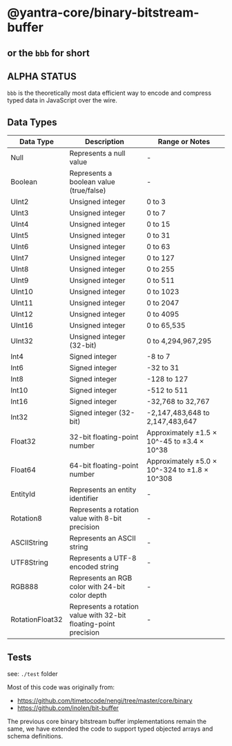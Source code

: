 # @yantra-core/binary-bitstream-buffer

## or the `bbb` for short

## ALPHA STATUS

`bbb` is the theoretically most data efficient way to encode and compress typed data in JavaScript over the wire.


## Data Types

| Data Type        | Description                                   | Range or Notes                                 |
|------------------|-----------------------------------------------|-----------------------------------------------|
| Null             | Represents a null value                       | -                                             |
| Boolean          | Represents a boolean value (true/false)       | -                                             |
| UInt2            | Unsigned integer                              | 0 to 3                                        |
| UInt3            | Unsigned integer                              | 0 to 7                                        |
| UInt4            | Unsigned integer                              | 0 to 15                                       |
| UInt5            | Unsigned integer                              | 0 to 31                                       |
| UInt6            | Unsigned integer                              | 0 to 63                                       |
| UInt7            | Unsigned integer                              | 0 to 127                                      |
| UInt8            | Unsigned integer                              | 0 to 255                                      |
| UInt9            | Unsigned integer                              | 0 to 511                                      |
| UInt10           | Unsigned integer                              | 0 to 1023                                     |
| UInt11           | Unsigned integer                              | 0 to 2047                                     |
| UInt12           | Unsigned integer                              | 0 to 4095                                     |
| UInt16           | Unsigned integer                              | 0 to 65,535                                   |
| UInt32           | Unsigned integer (32-bit)                     | 0 to 4,294,967,295                            |
| Int4             | Signed integer                                | -8 to 7                                       |
| Int6             | Signed integer                                | -32 to 31                                     |
| Int8             | Signed integer                                | -128 to 127                                   |
| Int10            | Signed integer                                | -512 to 511                                   |
| Int16            | Signed integer                                | -32,768 to 32,767                             |
| Int32            | Signed integer (32-bit)                       | -2,147,483,648 to 2,147,483,647               |
| Float32          | 32-bit floating-point number                  | Approximately ±1.5 × 10^-45 to ±3.4 × 10^38   |
| Float64          | 64-bit floating-point number                  | Approximately ±5.0 × 10^-324 to ±1.8 × 10^308 |
| EntityId         | Represents an entity identifier               | -                                             |
| Rotation8        | Represents a rotation value with 8-bit precision | -                                          |
| ASCIIString      | Represents an ASCII string                    | -                                             |
| UTF8String       | Represents a UTF-8 encoded string             | -                                             |
| RGB888           | Represents an RGB color with 24-bit color depth | -                                           |
| RotationFloat32  | Represents a rotation value with 32-bit floating-point precision | -                          |



## Tests

see: `./test` folder


Most of this code was originally from: 

 - https://github.com/timetocode/nengi/tree/master/core/binary
 - https://github.com/inolen/bit-buffer

The previous core binary bitstream buffer implementations remain the same, we have extended the code to support typed objected arrays and schema definitions.